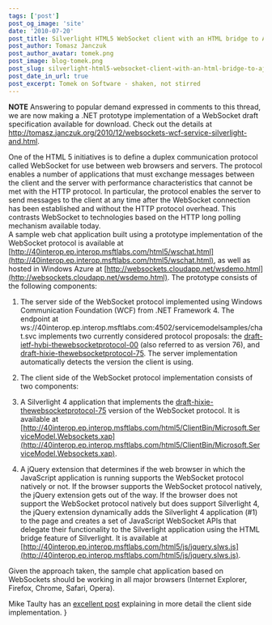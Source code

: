 ```yaml
---
tags: ['post']
post_og_image: 'site'
date: '2010-07-20'  
post_title: Silverlight HTML5 WebSocket client with an HTML bridge to Ajax/JavaScript
post_author: Tomasz Janczuk
post_author_avatar: tomek.png
post_image: blog-tomek.png
post_slug: silverlight-html5-websocket-client-with-an-html-bridge-to-ajax/javascript
post_date_in_url: true
post_excerpt: Tomek on Software - shaken, not stirred
---
```





**NOTE** Answering to popular demand expressed in comments to this thread, we are now making a .NET prototype implementation of a WebSocket draft specification available for download. Check out the details at http://tomasz.janczuk.org/2010/12/websockets-wcf-service-silverlight-and.html.   

One of the HTML 5 initiatives is to define a duplex communication protocol called WebSocket for use between web browsers and servers. The protocol enables a number of applications that must exchange messages between the client and the server with performance characteristics that cannot be met with the HTTP protocol. In particular, the protocol enables the server to send messages to the client at any time after the WebSocket connection has been established and without the HTTP protocol overhead. This contrasts WebSocket to technologies based on the HTTP long polling mechanism available today.      
A sample web chat application built using a prototype implementation of the WebSocket protocol is available at [http://40interop.ep.interop.msftlabs.com/html5/wschat.html](http://40interop.ep.interop.msftlabs.com/html5/wschat.html), as well as hosted in Windows Azure at [http://websockets.cloudapp.net/wsdemo.html](http://websockets.cloudapp.net/wsdemo.html). The prototype consists of the following components:       
  

1. The server side of the WebSocket protocol implemented using Windows Communication Foundation (WCF) from .NET Framework 4. The endpoint at ws://40interop.ep.interop.msftlabs.com:4502/servicemodelsamples/chat.svc implements two currently considered protocol proposals: the [draft-ietf-hybi-thewebsocketprotocol-00](http://www.ietf.org/id/draft-ietf-hybi-thewebsocketprotocol-00.txt) (also referred to as version 76), and [draft-hixie-thewebsocketprotocol-75](http://tools.ietf.org/html/draft-hixie-thewebsocketprotocol-75). The server implementation automatically detects the version the client is using.  
2. The client side of the WebSocket protocol implementation consists of two components:      

1. A Silverlight 4 application that implements the [draft-hixie-thewebsocketprotocol-75](http://tools.ietf.org/html/draft-hixie-thewebsocketprotocol-75) version of the WebSocket protocol. It is available at [http://40interop.ep.interop.msftlabs.com/html5/ClientBin/Microsoft.ServiceModel.Websockets.xap](http://40interop.ep.interop.msftlabs.com/html5/ClientBin/Microsoft.ServiceModel.Websockets.xap).  
2. A jQuery extension that determines if the web browser in which the JavaScript application is running supports the WebSocket protocol natively or not. If the browser supports the WebSocket protocol natively, the jQuery extension gets out of the way. If the browser does not support the WebSocket protocol natively but does support Silverlight 4, the jQuery extension dynamically adds the Silverlight 4 application (#1) to the page and creates a set of JavaScript WebSocket APIs that delegate their functionality to the Silverlight application using the HTML bridge feature of Silverlight. It is available at [http://40interop.ep.interop.msftlabs.com/html5/js/jquery.slws.js](http://40interop.ep.interop.msftlabs.com/html5/js/jquery.slws.js).  
  

Given the approach taken, the sample chat application based on WebSockets should be working in all major browsers (Internet Explorer, Firefox, Chrome, Safari, Opera).    
      
Mike Taulty has an [excellent post](http://mtaulty.com/CommunityServer/blogs/mike_taultys_blog/archive/2010/07/27/silverlight-and-websockets.aspx) explaining in more detail the client side implementation.   }